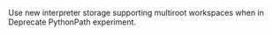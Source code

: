 Use new interpreter storage supporting multiroot workspaces when in Deprecate PythonPath experiment.
